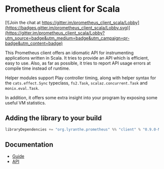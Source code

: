 # Prometheus client for Scala

[![Join the chat at https://gitter.im/prometheus_client_scala/Lobby](https://badges.gitter.im/prometheus_client_scala/Lobby.svg)](https://gitter.im/prometheus_client_scala/Lobby?utm_source=badge&utm_medium=badge&utm_campaign=pr-badge&utm_content=badge)

This Prometheus client offers an idiomatic API for instrumenting applications written in Scala. It tries to provide an API which is efficient, easy to use. Also, as far as possible, it tries to report API usage errors at compile time instead of runtime.

Helper modules support Play controller timing, along with helper syntax for the `cats.effect.Sync` typeclass, `fs2.Task`, `scalaz.concurrent.Task` and `monix.eval.Task`.

In addition, it offers some extra insight into your program by exposing some useful VM statistics.

## Adding the library to your build

```scala
libraryDependencies += "org.lyranthe.prometheus" %% "client" % "0.9.0-M1"
```

## Documentation

 - [Guide](https://www.lyranthe.org/prometheus_client_scala/guide/)
 - [API](https://www.lyranthe.org/prometheus_client_scala/latest/api/#org.lyranthe.prometheus.client.package)

